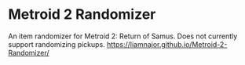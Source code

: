 # Metroid 2 Randomizer
An item randomizer for Metroid 2: Return of Samus. Does not currently support randomizing pickups.
https://liamnajor.github.io/Metroid-2-Randomizer/
